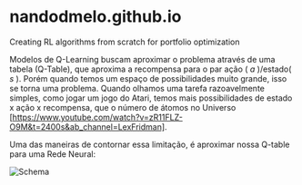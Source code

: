 # nandodmelo.github.io
Creating RL algorithms from scratch for portfolio optimization

Modelos de Q-Learning buscam aproximar o problema através de uma tabela (Q-Table), que aproxima a recompensa para o par ação ( $a$ )/estado( $s$ ).
Porém quando temos um espaço de possibilidades muito grande, isso se torna uma problema. Quando olhamos uma tarefa razoavelmente simples, como jogar um jogo do Atari, temos mais possibilidades de estado x ação x recompensa, que o número de átomos no Universo [https://www.youtube.com/watch?v=zR11FLZ-O9M&t=2400s&ab_channel=LexFridman].

Uma das maneiras de contornar essa limitação, é aproximar nossa Q-table para uma Rede Neural:

![Schema](nandodmelo.github.io/SchemaDQN.png)
